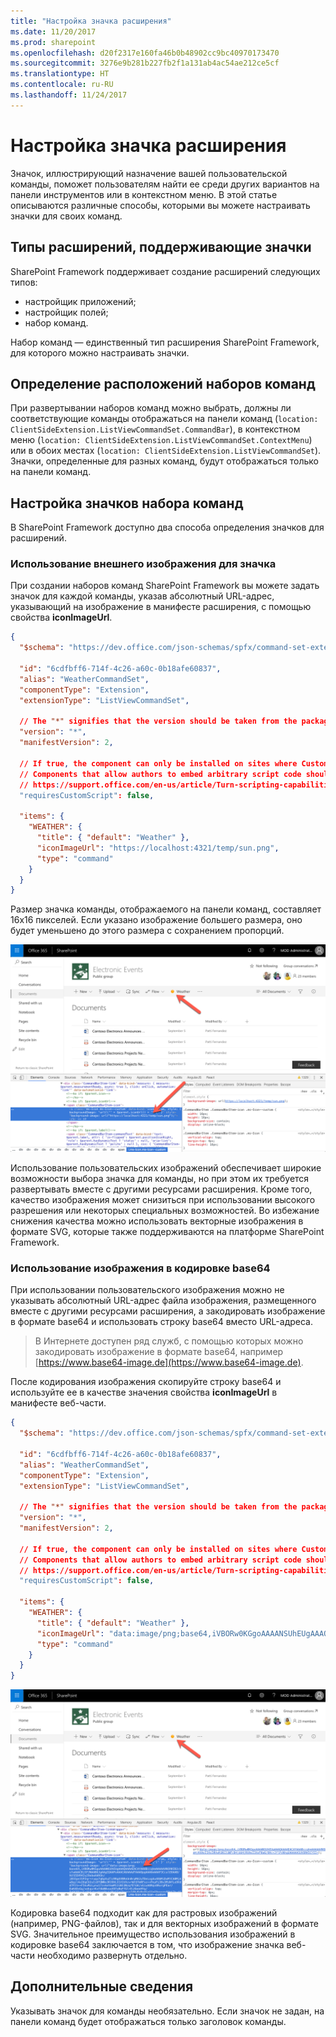 ```yaml
---
title: "Настройка значка расширения"
ms.date: 11/20/2017
ms.prod: sharepoint
ms.openlocfilehash: d20f2317e160fa46b0b48902cc9bc40970173470
ms.sourcegitcommit: 3276e9b281b227fb2f1a131ab4ac54ae212ce5cf
ms.translationtype: HT
ms.contentlocale: ru-RU
ms.lasthandoff: 11/24/2017
---
```

# <a name="configure-extension-icon"></a>Настройка значка расширения

Значок, иллюстрирующий назначение вашей пользовательской команды, поможет пользователям найти ее среди других вариантов на панели инструментов или в контекстном меню. В этой статье описываются различные способы, которыми вы можете настраивать значки для своих команд.

## <a name="extension-types-that-support-icons"></a>Типы расширений, поддерживающие значки

SharePoint Framework поддерживает создание расширений следующих типов:

- настройщик приложений;
- настройщик полей;
- набор команд.

Набор команд — единственный тип расширения SharePoint Framework, для которого можно настраивать значки.

## <a name="defining-command-set-locations"></a>Определение расположений наборов команд

При развертывании наборов команд можно выбрать, должны ли соответствующие команды отображаться на панели команд (`location: ClientSideExtension.ListViewCommandSet.CommandBar`), в контекстном меню (`location: ClientSideExtension.ListViewCommandSet.ContextMenu`) или в обоих местах (`location: ClientSideExtension.ListViewCommandSet`). Значки, определенные для разных команд, будут отображаться только на панели команд.

## <a name="configuring-command-set-icons"></a>Настройка значков набора команд

В SharePoint Framework доступно два способа определения значков для расширений.

### <a name="using-an-external-icon-image"></a>Использование внешнего изображения для значка

При создании наборов команд SharePoint Framework вы можете задать значок для каждой команды, указав абсолютный URL-адрес, указывающий на изображение в манифесте расширения, с помощью свойства **iconImageUrl**.

```json
{
  "$schema": "https://dev.office.com/json-schemas/spfx/command-set-extension-manifest.schema.json",

  "id": "6cdfbff6-714f-4c26-a60c-0b18afe60837",
  "alias": "WeatherCommandSet",
  "componentType": "Extension",
  "extensionType": "ListViewCommandSet",

  // The "*" signifies that the version should be taken from the package.json
  "version": "*",
  "manifestVersion": 2,

  // If true, the component can only be installed on sites where Custom Script is allowed.
  // Components that allow authors to embed arbitrary script code should set this to true.
  // https://support.office.com/en-us/article/Turn-scripting-capabilities-on-or-off-1f2c515f-5d7e-448a-9fd7-835da935584f
  "requiresCustomScript": false,

  "items": {
    "WEATHER": {
      "title": { "default": "Weather" },
      "iconImageUrl": "https://localhost:4321/temp/sun.png",
      "type": "command"
    }
  }
}
```

Размер значка команды, отображаемого на панели команд, составляет 16x16 пикселей. Если указано изображение большего размера, оно будет уменьшено до этого размера с сохранением пропорций.

![Пользовательское изображение, используемое в качестве значка команды на панели команд](../../../images/extensionicon_commandbar_imagepng.png)

Использование пользовательских изображений обеспечивает широкие возможности выбора значка для команды, но при этом их требуется развертывать вместе с другими ресурсами расширения. Кроме того, качество изображения может снизиться при использовании высокого разрешения или некоторых специальных возможностей. Во избежание снижения качества можно использовать векторные изображения в формате SVG, которые также поддерживаются на платформе SharePoint Framework.

### <a name="using-a-base64-encoded-image"></a>Использование изображения в кодировке base64

При использовании пользовательского изображения можно не указывать абсолютный URL-адрес файла изображения, размещенного вместе с другими ресурсами расширения, а закодировать изображение в формате base64 и использовать строку base64 вместо URL-адреса.

> В Интернете доступен ряд служб, с помощью которых можно закодировать изображение в формате base64, например [https://www.base64-image.de](https://www.base64-image.de).

После кодирования изображения скопируйте строку base64 и используйте ее в качестве значения свойства **iconImageUrl** в манифесте веб-части.

```json
{
  "$schema": "https://dev.office.com/json-schemas/spfx/command-set-extension-manifest.schema.json",

  "id": "6cdfbff6-714f-4c26-a60c-0b18afe60837",
  "alias": "WeatherCommandSet",
  "componentType": "Extension",
  "extensionType": "ListViewCommandSet",

  // The "*" signifies that the version should be taken from the package.json
  "version": "*",
  "manifestVersion": 2,

  // If true, the component can only be installed on sites where Custom Script is allowed.
  // Components that allow authors to embed arbitrary script code should set this to true.
  // https://support.office.com/en-us/article/Turn-scripting-capabilities-on-or-off-1f2c515f-5d7e-448a-9fd7-835da935584f
  "requiresCustomScript": false,

  "items": {
    "WEATHER": {
      "title": { "default": "Weather" },
      "iconImageUrl": "data:image/png;base64,iVBORw0KGgoAAAANSUhEUgAAAQAAAAEACAYAAABccqhmAAAAAXNSR0IB2cksfwAAACBjSFJNAAB6JgAAgIQAAPoAAACA6AAAdTAAAOpgAAA6mAAAF3CculE8AAB/hUlEQVR42u29ebwkWVUn/j03Ipe31PZqr+ruqu7q6pXuZlcRRgUVBRnUn0rpMAJuTDeLog4u48bMiDoMtCA0MjAwOqil4oI6qCO2oIiDTQ...",
      "type": "command"
    }
  }
}
```

![Изображение в кодировке base64, отображаемое в качестве значка веб-части на панели элементов](../../../images/extensionicon_commandbar_base64.png)

Кодировка base64 подходит как для растровых изображений (например, PNG-файлов), так и для векторных изображений в формате SVG. Значительное преимущество использования изображений в кодировке base64 заключается в том, что изображение значка веб-части необходимо развернуть отдельно.

## <a name="additional-considerations"></a>Дополнительные сведения

Указывать значок для команды необязательно. Если значок не задан, на панели команд будет отображаться только заголовок команды.